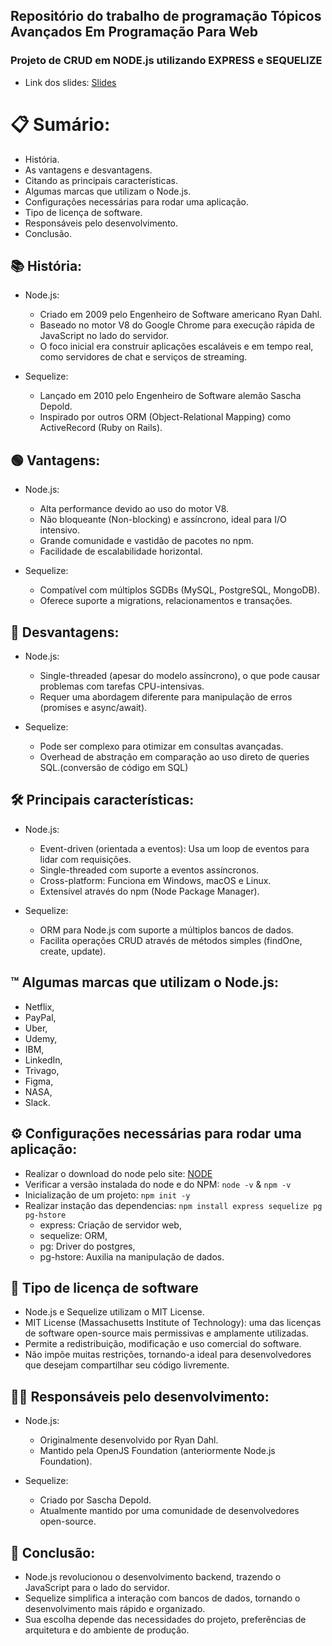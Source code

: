 <h2> Repositório do trabalho de programação Tópicos Avançados Em Programação Para Web </h2>

<h3>Projeto de CRUD em NODE.js utilizando EXPRESS e SEQUELIZE</h3>

 - Link dos slides: [Slides](https://docs.google.com/presentation/d/1XN0LBRwP32VGEiia70NV_74Qh7ZjCXm5P4ggEDIqC5E/edit?usp=sharing)

# 📋 Sumário:
 - História.
 - As vantagens e desvantagens.
 - Citando as principais características.
 - Algumas marcas que utilizam o Node.js.
 - Configurações necessárias para rodar uma aplicação.
 - Tipo de licença de software.
 - Responsáveis pelo desenvolvimento.
 - Conclusão.

## 📚 História:
 - Node.js:
     - Criado em 2009 pelo Engenheiro de Software americano Ryan Dahl.
     - Baseado no motor V8 do Google Chrome para execução rápida de JavaScript no lado do servidor.
     - O foco inicial era construir aplicações escaláveis e em tempo real, como servidores de chat e serviços de streaming.

  - Sequelize:
    - Lançado em 2010 pelo Engenheiro de Software alemão Sascha Depold.
    - Inspirado por outros ORM (Object-Relational Mapping) como ActiveRecord (Ruby on Rails).
   
## 🟢 Vantagens:
 - Node.js:
     - Alta performance devido ao uso do motor V8.
     - Não bloqueante (Non-blocking) e assíncrono, ideal para I/O intensivo.
     - Grande comunidade e vastidão de pacotes no npm.
     - Facilidade de escalabilidade horizontal.

  - Sequelize:
    - Compatível com múltiplos SGDBs (MySQL, PostgreSQL, MongoDB).
    - Oferece suporte a migrations, relacionamentos e transações.
   
## 🔴 Desvantagens:
 - Node.js:
     - Single-threaded (apesar do modelo assíncrono), o que pode causar problemas com tarefas CPU-intensivas.
     - Requer uma abordagem diferente para manipulação de erros (promises e async/await).

  - Sequelize:
    - Pode ser complexo para otimizar em consultas avançadas.
    - Overhead de abstração em comparação ao uso direto de queries SQL.(conversão de código em SQL)

## 🛠️ Principais características:
 - Node.js:
     - Event-driven (orientada a eventos): Usa um loop de eventos para lidar com requisições.
     - Single-threaded com suporte a eventos assíncronos.
     - Cross-platform: Funciona em Windows, macOS e Linux.
     - Extensível através do npm (Node Package Manager).

  - Sequelize:
    - ORM para Node.js com suporte a múltiplos bancos de dados.
    - Facilita operações CRUD através de métodos simples (findOne, create, update).

## ™️ Algumas marcas que utilizam o Node.js:
 - Netflix,
 - PayPal,
 - Uber,
 - Udemy,
 - IBM,
 - LinkedIn,
 - Trivago,
 - Figma,
 - NASA,
 - Slack.

## ⚙️ Configurações necessárias para rodar uma aplicação:
 - Realizar o download do node pelo site: [NODE](https://nodejs.org/pt)
 - Verificar a versão instalada do node e do NPM: `node -v` & `npm -v`
 - Inicialização de um projeto: `npm init -y`
 - Realizar instação das dependencias: `npm install express sequelize pg pg-hstore`
    - express: Criação de servidor web,
    - sequelize: ORM,
    - pg: Driver do postgres,
    - pg-hstore: Auxilia na manipulação de dados.


## 📝 Tipo de licença de software
 - Node.js e Sequelize utilizam o MIT License.
 - MIT License (Massachusetts Institute of Technology): uma das licenças de software open-source mais permissivas e amplamente utilizadas.
 - Permite a redistribuição, modificação e uso comercial do software.
 - Não impõe muitas restrições, tornando-a ideal para desenvolvedores que desejam compartilhar seu código livremente.

## 👷‍♂️ Responsáveis pelo desenvolvimento:
 - Node.js:
     - Originalmente desenvolvido por Ryan Dahl.
     - Mantido pela OpenJS Foundation (anteriormente Node.js Foundation).
       
  - Sequelize:
    - Criado por Sascha Depold.
    - Atualmente mantido por uma comunidade de desenvolvedores open-source.
   
## 🤔 Conclusão:
  - Node.js revolucionou o desenvolvimento backend, trazendo o JavaScript para o lado do servidor.
  - Sequelize simplifica a interação com bancos de dados, tornando o desenvolvimento mais rápido e organizado.
  - Sua escolha depende das necessidades do projeto, preferências de arquitetura e do ambiente de produção.




   



 

 

 



